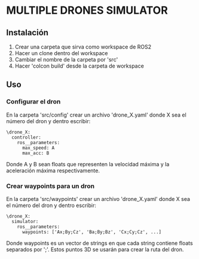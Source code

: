 # MULTIPLE DRONES SIMULATOR

## Instalación
1. Crear una carpeta que sirva como workspace de ROS2
2. Hacer un clone dentro del workspace
3. Cambiar el nombre de la carpeta por 'src'
4. Hacer 'colcon build' desde la carpeta de workspace

## Uso
###  Configurar el dron
En la carpeta 'src/config' crear un archivo 'drone_X.yaml' donde X sea el número del dron y dentro escribir:
```
\drone_X:
  controller:
    ros__parameters:
      max_speed: A
      max_acc: B
```
Donde A y B sean floats que representen la velocidad máxima y la aceleración máxima respectivamente.

### Crear waypoints para un dron
En la carpeta 'src/waypoints' crear un archivo 'drone_X.yaml' donde X sea el número del dron y dentro escribir:
```
\drone_X:
  simulator:
    ros__parameters:
      waypoints: ['Ax;By;Cz', 'Ba;By;Bz', 'Cx;Cy;Cz', ...]
```
Donde waypoints es un vector de strings en que cada string contiene floats separados por ';'. Estos puntos 3D se usarán para crear la ruta del dron.
